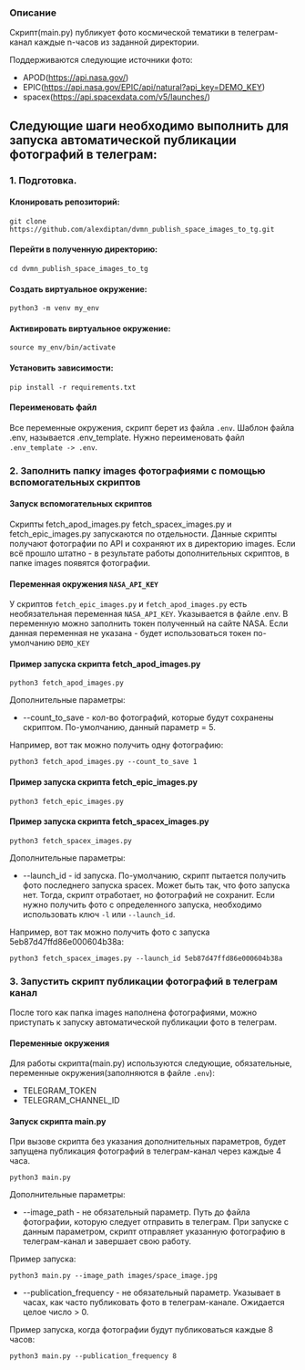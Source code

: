 ### Описание 
Скрипт(main.py) публикует фото космической тематики в телеграм-канал каждые n-часов из заданной директории. 

Поддерживаются следующие источники фото:
- APOD(https://api.nasa.gov/)
- EPIC(https://api.nasa.gov/EPIC/api/natural?api_key=DEMO_KEY)
- spacex(https://api.spacexdata.com/v5/launches/)
## Следующие шаги необходимо выполнить для запуска автоматической публикации фотографий в телеграм:
### 1. Подготовка.
#### Клонировать репозиторий: 
```
git clone https://github.com/alexdiptan/dvmn_publish_space_images_to_tg.git
```
#### Перейти в полученную директорию:
```
cd dvmn_publish_space_images_to_tg
```
#### Создать виртуальное окружение:
```
python3 -m venv my_env
```
#### Активировать виртуальное окружение:
```
source my_env/bin/activate
```
#### Установить зависимости:
```
pip install -r requirements.txt
```
#### Переименовать файл
Все переменные окружения, скрипт берет из файла `.env`. Шаблон файла .env, называется .env_template.
Нужно переименовать файл `.env_template -> .env`.

### 2. Заполнить папку images фотографиями с помощью вспомогательных скриптов
#### Запуск вспомогательных скриптов
Скрипты fetch_apod_images.py fetch_spacex_images.py и fetch_epic_images.py запускаются по отдельности. Данные
скрипты получают фотографии по API и сохраняют их в директорию images.
Если всё прошло штатно - в результате работы дополнительных скриптов, в папке images появятся фотографии.
#### Переменная окружения `NASA_API_KEY` 
У скриптов `fetch_epic_images.py` и `fetch_apod_images.py` есть необязательная переменная `NASA_API_KEY`. 
Указывается в файле .env. В переменную можно заполнить токен полученный на сайте NASA. Если данная переменная
не указана - будет использоваться токен по-умолчанию `DEMO_KEY`
#### Пример запуска скрипта fetch_apod_images.py
```
python3 fetch_apod_images.py
```
Дополнительные параметры:
- --count_to_save - кол-во фотографий, которые будут сохранены скриптом. По-умолчанию, данный параметр = 5.

Например, вот так можно получить одну фотографию: 
```
python3 fetch_apod_images.py --count_to_save 1
```
#### Пример запуска скрипта fetch_epic_images.py
```
python3 fetch_epic_images.py
```
#### Пример запуска скрипта fetch_spacex_images.py
```
python3 fetch_spacex_images.py
```
Дополнительные параметры:
- --launch_id - id запуска. По-умолчанию, скрипт пытается получить фото последнего запуска spacex. Может быть так, что 
фото запуска нет. Тогда, скрипт отработает, но фотографий не сохранит. Если нужно получить фото с определенного запуска, 
необходимо использовать ключ `-l` или `--launch_id`.

Например, вот так можно получить фото с запуска 5eb87d47ffd86e000604b38a:
```
python3 fetch_spacex_images.py --launch_id 5eb87d47ffd86e000604b38a
```

### 3. Запустить скрипт публикации фотографий в телеграм канал
После того как папка images наполнена фотографиями, можно приступать к запуску автоматической публикации 
фото в телеграм.
#### Переменные окружения
Для работы скрипта(main.py) используются следующие, обязательные, переменные окружения(заполняются в файле `.env`):
- TELEGRAM_TOKEN
- TELEGRAM_CHANNEL_ID
#### Запуск скрипта main.py
При вызове скрипта без указания дополнительных параметров, будет запущена публикация фотографий в телеграм-канал
через каждые 4 часа.
```
python3 main.py
```
Дополнительные параметры:
- --image_path - не обязательный параметр. Путь до файла фотографии, которую следует отправить в телеграм. При запуске 
с данным параметром, скрипт отправляет указанную фотографию в телеграм-канал и завершает свою работу.

Пример запуска: 
```
python3 main.py --image_path images/space_image.jpg
```
- --publication_frequency - не обязательный параметр. Указывает в часах, как часто публиковать фото в телеграм-канале.
Ожидается целое число > 0.

Пример запуска, когда фотографии будут публиковаться каждые 8 часов:
```
python3 main.py --publication_frequency 8
```